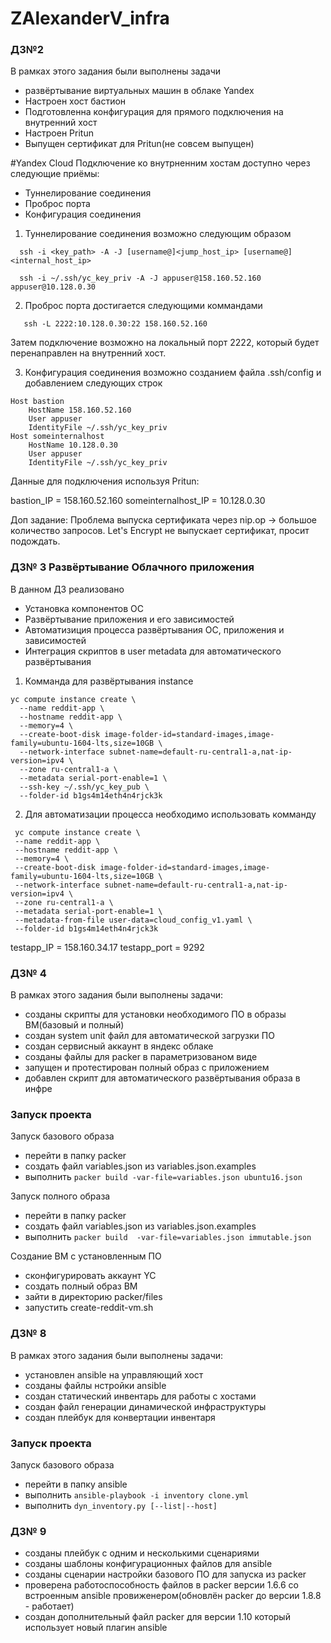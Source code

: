 # ZAlexanderV_infra
### ДЗ№2
В рамках этого задания были выполнены задачи
 - развёртывание виртуальных машин в облаке Yandex
 - Настроен хост бастион
 - Подготовленна конфигурация для прямого подключения на внутренний хост
 - Настроен Pritun
 - Выпущен сертификат для Pritun(не совсем выпущен)

#Yandex Cloud
Подключение ко внутрненним хостам доступно через следующие приёмы:
 - Туннелирование соединения
 - Проброс порта
 - Конфигурация соединения

 1. Туннелирование соединения возможно следующим образом
 ```
   ssh -i <key_path> -A -J [username@]<jump_host_ip> [username@]<internal_host_ip>

   ssh -i ~/.ssh/yc_key_priv -A -J appuser@158.160.52.160 appuser@10.128.0.30
 ```
 2. Проброс порта достигается следующими коммандами

```
   ssh -L 2222:10.128.0.30:22 158.160.52.160

```
  Затем подключение возможно на локальный порт 2222, который будет перенаправлен на внутренний хост.

 3. Конфигурация соединения возможно созданием файла .ssh/config и добавлением следующих строк
```
Host bastion
	HostName 158.160.52.160
	User appuser
	IdentityFile ~/.ssh/yc_key_priv
Host someinternalhost
	HostName 10.128.0.30
	User appuser
	IdentityFile ~/.ssh/yc_key_priv
```

Данные для подключения используя Pritun:

bastion_IP = 158.160.52.160
someinternalhost_IP = 10.128.0.30


Доп задание:
Проблема выпуска сертификата через nip.op -> большое количество запросов. Let's Encrypt не выпускает сертификат, просит подождать.


### ДЗ№ 3 Развёртывание Облачного приложения
В данном ДЗ реализовано
 - Установка компонентов ОС
 - Развёртывание приложения и его зависимостей
 - Автоматизиция процесса развёртывания ОС, приложения и зависимостей
 - Интеграция скриптов в user metadata для автоматического развёртывания

1. Комманда для развёртывания instance
```
yc compute instance create \
  --name reddit-app \
  --hostname reddit-app \
  --memory=4 \
  --create-boot-disk image-folder-id=standard-images,image-family=ubuntu-1604-lts,size=10GB \
  --network-interface subnet-name=default-ru-central1-a,nat-ip-version=ipv4 \
  --zone ru-central1-a \
  --metadata serial-port-enable=1 \
  --ssh-key ~/.ssh/yc_key_pub \
  --folder-id b1gs4m14eth4n4rjck3k
```

2. Для автоматизации процесса необходимо использовать комманду
```
 yc compute instance create \
 --name reddit-app \
 --hostname reddit-app \
 --memory=4 \
 --create-boot-disk image-folder-id=standard-images,image-family=ubuntu-1604-lts,size=10GB \
 --network-interface subnet-name=default-ru-central1-a,nat-ip-version=ipv4 \
 --zone ru-central1-a \
 --metadata serial-port-enable=1 \
 --metadata-from-file user-data=cloud_config_v1.yaml \
 --folder-id b1gs4m14eth4n4rjck3k

```

testapp_IP = 158.160.34.17
testapp_port = 9292


### ДЗ№ 4
В рамках этого задания были выполнены задачи:
 - созданы скрипты для установки необходимого ПО в образы ВМ(базовый и полный)
 - создан system unit файл для автоматической загрузки ПО
 - создан сервисный аккаунт в яндекс облаке
 - созданы файлы для packer в параметризованом виде
 - запущен и протестирован полный образ с приложением
 - добавлен скрипт для автоматического развёртывания образа в инфре

### Запуск проекта
Запуск базового образа
- перейти в папку packer
- создать файл variables.json из variables.json.examples
- выполнить ```packer build -var-file=variables.json ubuntu16.json```

Запуск полного образа
- перейти в папку packer
- создать файл variables.json из variables.json.examples
- выполнить  ```packer build  -var-file=variables.json immutable.json```

Создание ВМ с установленным ПО
- сконфигурировать аккаунт YC
- создать полный образ ВМ
- зайти в директорию packer/files
- запустить create-reddit-vm.sh


### Д3№ 8
В рамках этого задания были выполнены задачи:
 - установлен ansible на управляющий хост
 - созданы файлы нстройки ansible
 - создан статический инвентарь для работы с хостами
 - создан файл генерации динамической инфраструктуры
 - создан плейбук для конвертации инвентаря


### Запуск проекта
Запуск базового образа
- перейти в папку ansible
- выполнить ```ansible-playbook -i inventory clone.yml```
- выполнить ```dyn_inventory.py [--list|--host]  ```

### Д3№ 9
 - созданы плейбук с одним и несколькими сценариями
 - созданы шаблоны конфигурационных файлов для ansible
 - созданы сценарии настройки базового ПО для запуска из packer
 - проверена работоспособность файлов в packer версии 1.6.6 со встроенным ansible провиженером(обновлён packer до версии 1.8.8 - работает)
 - создан дополнительный файл packer для версии 1.10 который использует новый плагин ansible
